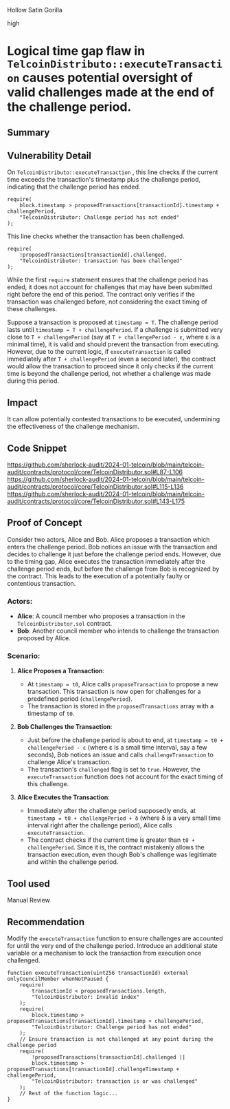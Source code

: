 Hollow Satin Gorilla

high

# Logical time gap flaw in `TelcoinDistributo::executeTransaction` causes potential oversight of valid challenges made at the end of the challenge period.

## Summary

## Vulnerability Detail
On `TelcoinDistributo::executeTransaction` , this line checks if the current time exceeds the transaction's timestamp plus the challenge period, indicating that the challenge period has ended.
```solidity
require(
    block.timestamp > proposedTransactions[transactionId].timestamp + challengePeriod,
    "TelcoinDistributor: Challenge period has not ended"
);
```
This line checks whether the transaction has been challenged.
```solidity
require(
    !proposedTransactions[transactionId].challenged,
    "TelcoinDistributor: transaction has been challenged"
);
```
While the first `require` statement ensures that the challenge period has ended, it does not account for challenges that may have been submitted right before the end of this period. The contract only verifies if the transaction was challenged before, not considering the exact timing of these challenges.

Suppose a transaction is proposed at `timestamp = T`. The challenge period lasts until `timestamp = T + challengePeriod`. If a challenge is submitted very close to `T + challengePeriod` (say at `T + challengePeriod - ε`, where ε is a minimal time), it is valid and should prevent the transaction from executing. However, due to the current logic, if `executeTransaction` is called immediately after `T + challengePeriod` (even a second later), the contract would allow the transaction to proceed since it only checks if the current time is beyond the challenge period, not whether a challenge was made during this period.
## Impact
It can allow potentially contested transactions to be executed, undermining the effectiveness of the challenge mechanism.

## Code Snippet
https://github.com/sherlock-audit/2024-01-telcoin/blob/main/telcoin-audit/contracts/protocol/core/TelcoinDistributor.sol#L87-L106
https://github.com/sherlock-audit/2024-01-telcoin/blob/main/telcoin-audit/contracts/protocol/core/TelcoinDistributor.sol#L115-L136
https://github.com/sherlock-audit/2024-01-telcoin/blob/main/telcoin-audit/contracts/protocol/core/TelcoinDistributor.sol#L143-L175
## Proof of Concept
Consider two actors, Alice and Bob. Alice proposes a transaction which enters the challenge period. Bob notices an issue with the transaction and decides to challenge it just before the challenge period ends. However, due to the timing gap, Alice executes the transaction immediately after the challenge period ends, but before the challenge from Bob is recognized by the contract. This leads to the execution of a potentially faulty or contentious transaction.
### Actors:

-   **Alice**: A council member who proposes a transaction in the `TelcoinDistributor.sol` contract.
-   **Bob**: Another council member who intends to challenge the transaction proposed by Alice.

### Scenario:

1.  **Alice Proposes a Transaction**:
    
    -   At `timestamp = t0`, Alice calls `proposeTransaction` to propose a new transaction. This transaction is now open for challenges for a predefined period (`challengePeriod`).
    -   The transaction is stored in the `proposedTransactions` array with a timestamp of `t0`.
2.  **Bob Challenges the Transaction**:
    
    -   Just before the challenge period is about to end, at `timestamp = t0 + challengePeriod - ε` (where ε is a small time interval, say a few seconds), Bob notices an issue and calls `challengeTransaction` to challenge Alice's transaction.
    -   The transaction's `challenged` flag is set to `true`. However, the `executeTransaction` function does not account for the exact timing of this challenge.
3.  **Alice Executes the Transaction**:
    
    -   Immediately after the challenge period supposedly ends, at `timestamp = t0 + challengePeriod + δ` (where δ is a very small time interval right after the challenge period), Alice calls `executeTransaction`.
    -   The contract checks if the current time is greater than `t0 + challengePeriod`. Since it is, the contract mistakenly allows the transaction execution, even though Bob's challenge was legitimate and within the challenge period.

## Tool used

Manual Review

## Recommendation
Modify the `executeTransaction` function to ensure challenges are accounted for until the very end of the challenge period. Introduce an additional state variable or a mechanism to lock the transaction from execution once challenged.
```solidity
function executeTransaction(uint256 transactionId) external onlyCouncilMember whenNotPaused {
    require(
        transactionId < proposedTransactions.length,
        "TelcoinDistributor: Invalid index"
    );
    require(
        block.timestamp > proposedTransactions[transactionId].timestamp + challengePeriod,
        "TelcoinDistributor: Challenge period has not ended"
    );
    // Ensure transaction is not challenged at any point during the challenge period
    require(
        !proposedTransactions[transactionId].challenged || 
        block.timestamp > proposedTransactions[transactionId].challengeTimestamp + challengePeriod,
        "TelcoinDistributor: transaction is or was challenged"
    );
    // Rest of the function logic...
}
```
